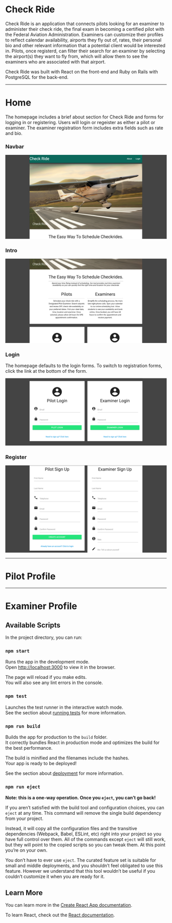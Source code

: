 # Check Ride

Check Ride is an application that connects pilots looking for an examiner to administer their check ride, the final exam in becoming a certified pilot with the Federal Aviation Administration. Examiners can customize their profiles to reflect calendar availability, airports they fly out of, rates, their personal bio and other relevant information that a potential client would be interested in. Pilots, once registerd, can filter their search for an examiner by selecting the airport(s) they want to fly from, which will allow them to see the examiners who are associated with that airport.

Check Ride was built with React on the front-end and Ruby on Rails with PostgreSQL for the back-end.

---

# Home

The homepage includes a brief about section for Check Ride and forms for logging in or registering. Users will login or regeister as either a pilot or examiner. The examiner registration form includes extra fields such as rate and bio.

### Navbar

![navbar](screenshots/navbar.png)

### Intro

![about](screenshots/intro.png)

### Login

The homepage defaults to the login forms. To switch to registration forms, click the link at the bottom of the form.

![login](screenshots/login.png)

### Register

![register](screenshots/Register.png)

---

# Pilot Profile

---

# Examiner Profile

## Available Scripts

In the project directory, you can run:

### `npm start`

Runs the app in the development mode.<br>
Open [http://localhost:3000](http://localhost:3000) to view it in the browser.

The page will reload if you make edits.<br>
You will also see any lint errors in the console.

### `npm test`

Launches the test runner in the interactive watch mode.<br>
See the section about [running tests](https://facebook.github.io/create-react-app/docs/running-tests) for more information.

### `npm run build`

Builds the app for production to the `build` folder.<br>
It correctly bundles React in production mode and optimizes the build for the best performance.

The build is minified and the filenames include the hashes.<br>
Your app is ready to be deployed!

See the section about [deployment](https://facebook.github.io/create-react-app/docs/deployment) for more information.

### `npm run eject`

**Note: this is a one-way operation. Once you `eject`, you can’t go back!**

If you aren’t satisfied with the build tool and configuration choices, you can `eject` at any time. This command will remove the single build dependency from your project.

Instead, it will copy all the configuration files and the transitive dependencies (Webpack, Babel, ESLint, etc) right into your project so you have full control over them. All of the commands except `eject` will still work, but they will point to the copied scripts so you can tweak them. At this point you’re on your own.

You don’t have to ever use `eject`. The curated feature set is suitable for small and middle deployments, and you shouldn’t feel obligated to use this feature. However we understand that this tool wouldn’t be useful if you couldn’t customize it when you are ready for it.

## Learn More

You can learn more in the [Create React App documentation](https://facebook.github.io/create-react-app/docs/getting-started).

To learn React, check out the [React documentation](https://reactjs.org/).

